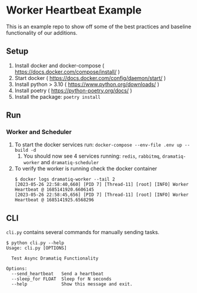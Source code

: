 # Worker Heartbeat Example
This is an example repo to show off some of the best practices and baseline functionality of our additions.


## Setup
1. Install docker and docker-compose ( https://docs.docker.com/compose/install/ )
2. Start docker ( https://docs.docker.com/config/daemon/start/ )
3. Install python > 3.10 ( https://www.python.org/downloads/ )
4. Install poetry ( https://python-poetry.org/docs/ )
5. Install the package: `poetry install`

## Run
### Worker and Scheduler
1. To start the docker services run: `docker-compose --env-file .env up --build -d`
   1. You should now see 4 services running: `redis`, `rabbitmq`, `dramatiq-worker` and `dramatiq-scheduler`
2. To verify the worker is running check the docker container
    ```
    $ docker logs dramatiq-worker --tail 2
    [2023-05-26 22:58:40,660] [PID 7] [Thread-11] [root] [INFO] Worker Heartbeat @ 1685141920.6606145
    [2023-05-26 22:58:45,656] [PID 7] [Thread-11] [root] [INFO] Worker Heartbeat @ 1685141925.6568296
    ```
## CLI
`cli.py` contains several commands for manually sending tasks.

```
$ python cli.py --help
Usage: cli.py [OPTIONS]

  Test Async Dramatiq Functionality

Options:
  --send_heartbeat   Send a heartbeat
  --sleep_for FLOAT  Sleep for N seconds
  --help             Show this message and exit.
```